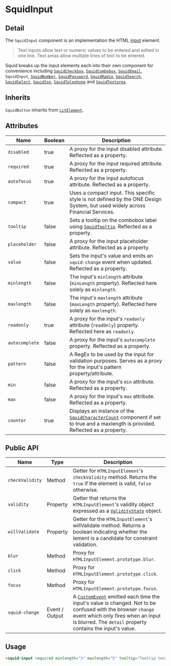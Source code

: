 # SquidInput

## Detail

The `SquidInput` component is an implementation the HTML [input](https://developer.mozilla.org/en-US/docs/Web/HTML/Element/input) element.

> Text inputs allow text or numeric values to be entered and edited in one line.
> Text areas allow multiple lines of text to be entered.

Squid breaks up the input elements each into their own component for convenience including [`SquidCheckbox`](../squid-checkbox), [`SquidCombobox`](../squid-checkbox), [`SquidEmail`](../squid-email), `SquidInput`, [`SquidNumber`](../squid-number), [`SquidPassword`](../squid-password), [`SquidRadio`](../squid-radio), [`SquidSearch`](../squid-search), [`SquidSelect`](SquidSelect), [`SquidSsn`](../squid-ssn), [`SquidTelephone`](../squid-telephone) and [`SquidTextarea`](../squid-textarea).

## Inherits

`SquidButton` inherits from [`LitElement`](https://lit.polymer-project.org/).

## Attributes

| Name             | Boolean      | Description                                       |
|------------------|--------------|---------------------------------------------------|
| `disabled`       | true         | A proxy for the input disabled attribute. Reflected as a property. |
| `required`       | true         | A proxy for the input required attribute. Reflected as a property. |
| `autofocus`      | true         | A proxy for the input autofocus attribute. Reflected as a property. |
| `compact`        | true         | Uses a compact input. This specific style is not defined by the ONE Design System, but used widely across Financial Services. |
| `tooltip`        | false        | Sets a tooltip on the combobox label using [`SquidTooltip`](../squid-tooltip). Reflected as a property. |
| `placeholder`    | false        | A proxy for the input placeholder attribute. Reflected as a property. |
| `value`          | false        | Sets the input's value and emits an `squid-change` event when updated. Reflected as a property. |
| `minlength`      | false        | The input's `minlength` attribute (`minLength` property). Reflected here solely as `minlength`. |
| `maxlength`      | false        | The input's `maxlength` attribute (`maxLength` property). Reflected here solely as `maxlength`. |
| `readonly`       | true         | A proxy for the input's `readonly` attribute (`readOnly`) property. Reflected here as `readonly`. |
| `autocomplete`   | false        | A proxy for the input's `autocomplete` property. Reflected as a property. |
| `pattern`        | false        | A RegEx to be used by the input for validation purposes. Serves as a proxy for the input's pattern property/attribute. |
| `min`            | false        | A proxy for the input's `min` attribute. Reflected as a property. |
| `max`            | false        | A proxy for the input's `max` attribute. Reflected as a property. |
| `counter`        | true         | Displays an instance of the [`SquidCharacterCount`](../squid-character-count) component if set to true and a maxlength is provided. Reflected as a property. |

## Public API

| Name               | Type            | Description                                       |
|--------------------|-----------------|---------------------------------------------------|
| `checkValidity`    | Method          | Getter for `HTMLInputElement`'s `checkValidity` method. Returns the `true` if the element is valid, `false` otherwise. |
| `validity`         | Property        | Getter that returns the `HTMLInputElement`'s validity object expressed as a [`ValidityState`](https://developer.mozilla.org/en-US/docs/Web/API/ValidityState) object. |
| `willValidate`     | Property        | Getter for the `HTMLInputElement`'s willValidate method. Returns a boolean  indicating whether the lement is a candidate for constraint validation. |
| `blur`             | Method          | Proxy for `HTMLInputElement.prototype.blur`. |
| `click`             | Method         | Proxy for `HTMLInputElement.prototype.click`. |
| `focus`             | Method         | Proxy for `HTMLInputElement.prototype.focus`. |
| `squid-change`        | Event / Output | A [`CustomEvent`](https://developer.mozilla.org/en-US/docs/Web/API/CustomEvent) emitted each time the input's value is changed. Not to be confused with the browser `change` event which only fires when an input is blurred. The `detail` property contains the input's value. |

## Usage

```html
<squid-input required minlength="3" maxlength="5" tooltip="Tooltip text">This input will run validations</squid-input>
```
